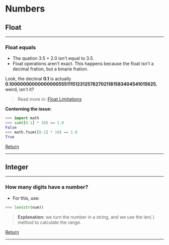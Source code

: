 # Numbers

## Float

---
### Float equals
+ The quation 3.5 + 2.0 isn't equal to 3.5.
+ Float operations aren't exact. This happens because the float isn't a decimal fration, but a binarie fration.

Look, the decimal **0.1** is actually **0.1000000000000000055511151231257827021181583404541015625**, weird, isn't it?

> Read more in: [Float Limitations](https://docs.python.org/3/tutorial/floatingpoint.html)

**Contorning the issue:** 
```py
>>> import math
>>> sum([0.1] * 10) == 1.0
False
>>> math.fsum([0.1] * 10) == 1.0
True
```
[Return](../Object%20Types.md#numbers)

---

## Integer
---
### How many digits have a number?
+ For this, use: 
```py
>>> len(str(num))
```
> **Explanation:** we turn the number in a string, and we use the len( ) method to calculate the range.


[Return](../Object%20Types.md#numbers)

---